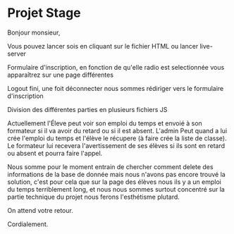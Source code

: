 # Projet Stage

Bonjour monsieur, 

Vous pouvez lancer sois en cliquant sur le fichier HTML ou lancer live-server

Formulaire d'inscription, en fonction de qu'elle radio est selectionnée vous apparaîtrez sur une page différentes

Logout fini, une foit déconnecter nous sommes rédiriger vers le formulaire d'inscription

Division des différentes parties en plusieurs fichiers JS

Actuellement l'Éleve peut voir son emploi du temps et envoié à son formateur si il va avoir du retard ou si il est absent. L'admin Peut quand a lui crée l'emploi du temps et l'élève le récupere (à faire crée la liste de classe). Le formateur lui recevera l'avertissement de ses élèves si ils sont en retard ou absent et pourra faire l'appel.

Nous somme pour le moment entrain de chercher comment delete des informations de la base de donnée mais nous n'avons pas encore trouvé la solution, c'est pour cela que sur la page des élèves nous ils y a un emploi du temps terriblement long, et nous nous sommes surtout concentré sur la partie technique du projet nous ferons l'esthétisme plutard.


On attend votre retour.

Cordialement.
